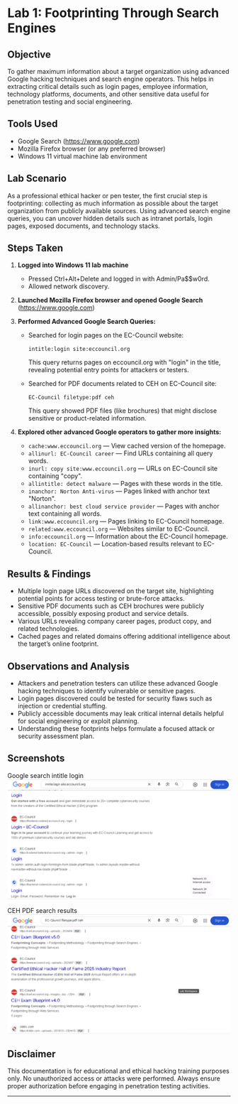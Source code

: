 # Lab 1: Footprinting Through Search Engines

## Objective

To gather maximum information about a target organization using advanced Google hacking techniques and search engine operators. This helps in extracting critical details such as login pages, employee information, technology platforms, documents, and other sensitive data useful for penetration testing and social engineering.

## Tools Used

- Google Search (https://www.google.com)
- Mozilla Firefox browser (or any preferred browser)
- Windows 11 virtual machine lab environment

## Lab Scenario

As a professional ethical hacker or pen tester, the first crucial step is footprinting: collecting as much information as possible about the target organization from publicly available sources. Using advanced search engine queries, you can uncover hidden details such as intranet portals, login pages, exposed documents, and technology stacks.

## Steps Taken

1. **Logged into Windows 11 lab machine**

   - Pressed Ctrl+Alt+Delete and logged in with Admin/Pa$$w0rd.
   - Allowed network discovery.

2. **Launched Mozilla Firefox browser and opened Google Search** (https://www.google.com)

3. **Performed Advanced Google Search Queries:**

   - Searched for login pages on the EC-Council website:

     ```
     intitle:login site:eccouncil.org
     ```

     This query returns pages on eccouncil.org with "login" in the title, revealing potential entry points for attackers or testers.

   - Searched for PDF documents related to CEH on EC-Council site:
     ```
     EC-Council filetype:pdf ceh
     ```
     This query showed PDF files (like brochures) that might disclose sensitive or product-related information.

4. **Explored other advanced Google operators to gather more insights:**

   - `cache:www.eccouncil.org` — View cached version of the homepage.
   - `allinurl: EC-Council career` — Find URLs containing all query words.
   - `inurl: copy site:www.eccouncil.org` — URLs on EC-Council site containing "copy".
   - `allintitle: detect malware` — Pages with these words in the title.
   - `inanchor: Norton Anti-virus` — Pages linked with anchor text "Norton".
   - `allinanchor: best cloud service provider` — Pages with anchor text containing all words.
   - `link:www.eccouncil.org` — Pages linking to EC-Council homepage.
   - `related:www.eccouncil.org` — Websites similar to EC-Council.
   - `info:eccouncil.org` — Information about the EC-Council homepage.
   - `location: EC-Council` — Location-based results relevant to EC-Council.

## Results & Findings

- Multiple login page URLs discovered on the target site, highlighting potential points for access testing or brute-force attacks.
- Sensitive PDF documents such as CEH brochures were publicly accessible, possibly exposing product and service details.
- Various URLs revealing company career pages, product copy, and related technologies.
- Cached pages and related domains offering additional intelligence about the target’s online footprint.

## Observations and Analysis

- Attackers and penetration testers can utilize these advanced Google hacking techniques to identify vulnerable or sensitive pages.
- Login pages discovered could be tested for security flaws such as injection or credential stuffing.
- Publicly accessible documents may leak critical internal details helpful for social engineering or exploit planning.
- Understanding these footprints helps formulate a focused attack or security assessment plan.

## Screenshots

Google search intitle login
![Google search intitle login](screenshots/intitle_login_search.png)  

CEH PDF search results
![CEH PDF search results](screenshots/ceh_pdf_results.png)

## Disclaimer

This documentation is for educational and ethical hacking training purposes only. No unauthorized access or attacks were performed. Always ensure proper authorization before engaging in penetration testing activities.

---

